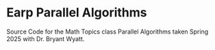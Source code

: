 # Earp Parallel Algorithms
 Source Code for the Math Topics class Parallel Algorithms taken Spring 2025 with Dr. Bryant Wyatt.

